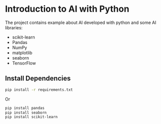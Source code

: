 # Introduction to AI with Python

The project contains example about AI developed with python and some AI libraries:

- scikit-learn
- Pandas
- NumPy
- matplotlib
- seaborn
- TensorFlow

## Install Dependencies

```sh
pip install -r requirements.txt
```

Or

```sh
pip install pandas
pip install seaborn
pip install scikit-learn
```

